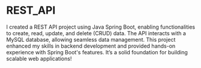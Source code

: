 # REST_API
I created a REST API project using Java Spring Boot, enabling functionalities to create, read, update, and delete (CRUD) data. The API interacts with a MySQL database, allowing seamless data management. This project enhanced my skills in backend development and provided hands-on experience with Spring Boot's features. It’s a solid foundation for building scalable web applications!





